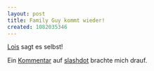 ```yaml
---
layout: post
title: Family Guy kommt wieder!
created: 1082035346
---
```

[Lois][] sagt es selbst!

Ein [Kommentar][] auf [slashdot][] brachte mich drauf.

  [Lois]: http://www.alexborstein.com/pages/1/index.htm
  [Kommentar]: http://slashdot.org/comments.pl?sid=104080&cid=8867600
  [slashdot]: http://slashdot.org
